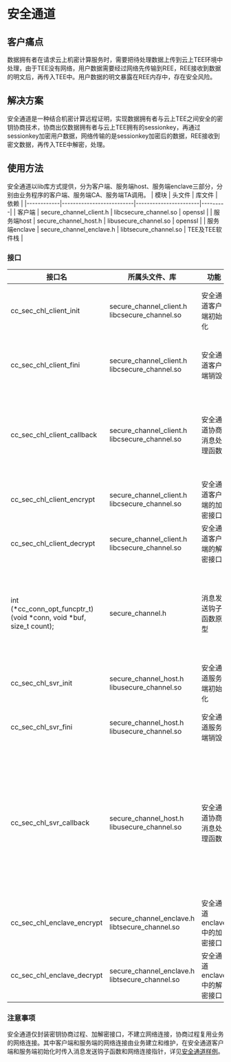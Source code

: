 # 安全通道
## 客户痛点
数据拥有者在请求云上机密计算服务时，需要把待处理数据上传到云上TEE环境中处理，由于TEE没有网络，用户数据需要经过网络先传输到REE，REE接收到数据的明文后，再传入TEE中。用户数据的明文暴露在REE内存中，存在安全风险。

## 解决方案
安全通道是一种结合机密计算远程证明，实现数据拥有者与云上TEE之间安全的密钥协商技术，协商出仅数据拥有者与云上TEE拥有的sessionkey，再通过sessionkey加密用户数据，网络传输的是sessionkey加密后的数据，REE接收到密文数据，再传入TEE中解密，处理。

## 使用方法
安全通道以lib库方式提供，分为客户端、服务端host、服务端enclave三部分，分别由业务程序的客户端、服务端CA、服务端TA调用。
| 模块         | 头文件                      | 库文件                   | 依赖      |
|------------|--------------------------|-----------------------|---------|
| 客户端        | secure_channel_client.h  | libcsecure_channel.so | openssl |
| 服务端host    | secure_channel_host.h    | libusecure_channel.so | openssl |
| 服务端enclave | secure_channel_enclave.h | libtsecure_channel.so | TEE及TEE软件栈     |

### 接口
| 接口名                                                                                                                                          | 所属头文件、库                   | 功能           | 备注 |
|----------------------------------------------------------------------------------------------------------------------------------------------|-----------------------|--------------|----|
| cc_sec_chl_client_init                                                 | secure_channel_client.h libcsecure_channel.so | 安全通道客户端初始化   | 调用前需初始化参数ctx中网络连接和消息发送钩子函数   |
| cc_sec_chl_client_fini                                                                                         | secure_channel_client.h libcsecure_channel.so | 安全通道客户端销毁    | 通知服务端销毁本客户端的信息，销毁本地安全通道信息   |
| cc_sec_chl_client_callback                                              | secure_channel_client.h libcsecure_channel.so | 安全通道协商消息处理函数 | 处理安全通道协商过程中，服务端发送给客户端的消息。在客户端消息接收处调用   |
| cc_sec_chl_client_encrypt | secure_channel_client.h libcsecure_channel.so | 安全通道客户端的加密接口     |  无  |
| cc_sec_chl_client_decrypt | secure_channel_client.h libcsecure_channel.so | 安全通道客户端的解密接口     |  无  |
|  int (*cc_conn_opt_funcptr_t)(void *conn, void *buf, size_t count);                                                                                                                                            |    secure_channel.h                    |    消息发送钩子函数原型          | 由用户客户端和服务端实现，实现中指定安全通道协商消息类型，负责发送安全通道协商消息到对端   |
|  cc_sec_chl_svr_init                                                                                                                                            |  secure_channel_host.h  libusecure_channel.so                    |  安全通道服务端初始化            | 调用前需初始化ctx中enclave_ctx   |
|  cc_sec_chl_svr_fini                                                                                                                                            |   secure_channel_host.h  libusecure_channel.so                    |  安全通道服务端销毁            |  销毁安全通道服务端以及所有客户端信息  |
|  cc_sec_chl_svr_callback                                                                                                                                            |  secure_channel_host.h  libusecure_channel.so                     |  安全通道协商消息处理函数            | 处理安全通道协商过程中，客户端发送给服务端的消息。在服务端消息接收处调用，调用前需初始化与客户端的网络连接和发送消息函数，详见[样例](https://gitee.com/openeuler/secGear/blob/master/examples/secure_channel/host/server.c#:~:text=conn_ctx.conn_kit.send)。   |
| cc_sec_chl_enclave_encrypt                                                                                                                                             |    secure_channel_enclave.h libtsecure_channel.so                   | 安全通道enclave中的加密接口             |  无  |
|   cc_sec_chl_enclave_decrypt                                                                                                                                           |   secure_channel_enclave.h libtsecure_channel.so                    | 安全通道enclave中的解密接口             |  无  |

### 注意事项
安全通道仅封装密钥协商过程、加解密接口，不建立网络连接，协商过程复用业务的网络连接。其中客户端和服务端的网络连接由业务建立和维护，在安全通道客户端和服务端初始化时传入消息发送钩子函数和网络连接指针，详见[安全通道样例](https://gitee.com/openeuler/secGear/tree/master/examples/secure_channel)。

